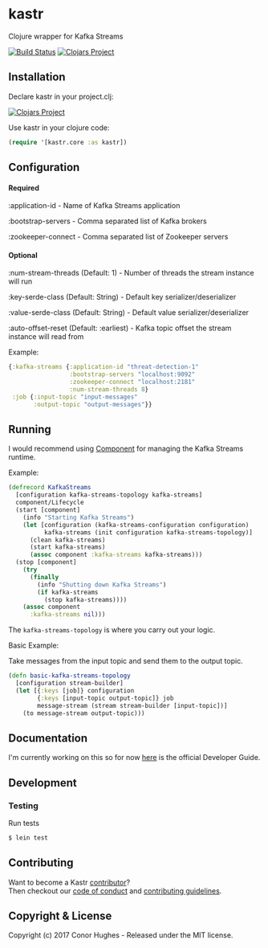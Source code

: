 # kastr
Clojure wrapper for Kafka Streams

[![Build Status](https://travis-ci.org/ThatGuyHughesy/kastr.svg?branch=master)](https://travis-ci.org/ThatGuyHughesy/kastr)
[![Clojars Project](https://img.shields.io/clojars/v/kastr.svg)](https://clojars.org/kastr)

## Installation

Declare kastr in your project.clj:

[![Clojars Project](http://clojars.org/kastr/latest-version.svg)](http://clojars.org/kastr)
  
Use kastr in your clojure code:

```clojure
(require '[kastr.core :as kastr])
```

## Configuration

#### Required

:application-id - Name of Kafka Streams application

:bootstrap-servers - Comma separated list of Kafka brokers

:zookeeper-connect - Comma separated list of Zookeeper servers


#### Optional
:num-stream-threads (Default: 1) - Number of threads the stream instance will run

:key-serde-class (Default: String) - Default key serializer/deserializer

:value-serde-class (Default: String) - Default value serializer/deserializer

:auto-offset-reset (Default: :earliest) - Kafka topic offset the stream instance will read from

Example:

```clojure
{:kafka-streams {:application-id "threat-detection-1"
                 :bootstrap-servers "localhost:9092"
                 :zookeeper-connect "localhost:2181"
                 :num-stream-threads 8}
 :job {:input-topic "input-messages"
       :output-topic "output-messages"}}
```

## Running

I would recommend using [Component](https://github.com/stuartsierra/component) for managing the Kafka Streams runtime.

Example:

```clojure
(defrecord KafkaStreams
  [configuration kafka-streams-topology kafka-streams]
  component/Lifecycle
  (start [component]
    (info "Starting Kafka Streams")
    (let [configuration (kafka-streams-configuration configuration)
          kafka-streams (init configuration kafka-streams-topology)]
      (clean kafka-streams)
      (start kafka-streams)
      (assoc component :kafka-streams kafka-streams)))
  (stop [component]
    (try
      (finally
        (info "Shutting down Kafka Streams")
        (if kafka-streams
          (stop kafka-streams))))
    (assoc component
      :kafka-streams nil)))
```

The `kafka-streams-topology` is where you carry out your logic.

Basic Example:

Take messages from the input topic and send them to the output topic.

```clojure
(defn basic-kafka-streams-topology
  [configuration stream-builder]
  (let [{:keys [job]} configuration
        {:keys [input-topic output-topic]} job
        message-stream (stream stream-builder [input-topic])]
    (to message-stream output-topic)))
```

## Documentation

I'm currently working on this so for now [here](https://docs.confluent.io/current/streams/developer-guide.html) is the official Developer Guide.

## Development

### Testing

Run tests

```sh
$ lein test
```

## Contributing

Want to become a Kastr [contributor](https://github.com/ThatGuyHughesy/kastr/blob/master/CONTRIBUTORS.md)?  
Then checkout our [code of conduct](https://github.com/ThatGuyHughesy/kastr/blob/master/CODE_OF_CONDUCT.md) and [contributing guidelines](https://github.com/ThatGuyHughesy/kastr/blob/master/CONTRIBUTING.md).

## Copyright & License

Copyright (c) 2017 Conor Hughes - Released under the MIT license.
